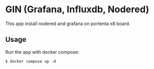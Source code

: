 # GIN (Grafana, Influxdb, Nodered)

This app install nodered and grafana on portenta x8 board.

## Usage

Run the app with docker compose:
```
$ docker compose up -d
```

